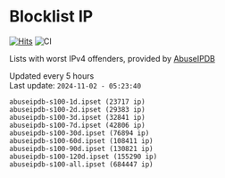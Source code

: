 # Blocklist IP

[![Hits](https://hits.seeyoufarm.com/api/count/incr/badge.svg?url=https%3A%2F%2Fgithub.com%2Fborestad%2Fblocklist-ip%2F&count_bg=%2379C83D&title_bg=%23555555&icon=&icon_color=%23E7E7E7&title=hits&edge_flat=false)](https://hits.seeyoufarm.com)  ![CI](https://img.shields.io/github/workflow/status/borestad/blocklist-ip/CI?style=flat-square)

Lists with worst IPv4 offenders, provided by [AbuseIPDB](https://www.abuseipdb.com/)

<!-- FOOTER-PLACEHOLDER -->
Updated every 5 hours<br>
Last update: `2024-11-02 - 05:23:40`
```
abuseipdb-s100-1d.ipset (23717 ip)
abuseipdb-s100-2d.ipset (29383 ip)
abuseipdb-s100-3d.ipset (32841 ip)
abuseipdb-s100-7d.ipset (42806 ip)
abuseipdb-s100-30d.ipset (76894 ip)
abuseipdb-s100-60d.ipset (108411 ip)
abuseipdb-s100-90d.ipset (130821 ip)
abuseipdb-s100-120d.ipset (155290 ip)
abuseipdb-s100-all.ipset (684447 ip)
```
